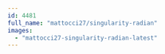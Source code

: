 ```yaml
---
id: 4481
full_name: "mattocci27/singularity-radian"
images: 
  - "mattocci27-singularity-radian-latest"
---
```


